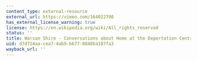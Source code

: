 ```yaml
---
content_type: external-resource
external_url: https://vimeo.com/164022700
has_external_license_warning: true
license: https://en.wikipedia.org/wiki/All_rights_reserved
status: ''
title: Warsan Shire - Conversations about Home at the Deportation Centre
uid: d7d724aa-cea7-4ab9-b677-0848ba107fa3
wayback_url: ''
---
```

